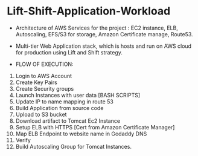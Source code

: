 # Lift-Shift-Application-Workload
*	Architecture of AWS Services for the project : EC2 instance, ELB, Autoscaling, EFS/S3 for storage, Amazon Certificate manage, Route53.

*	Multi-tier Web Application stack, which is hosts and run on AWS cloud for production using Lift and Shift strategy.

*	FLOW OF EXECUTION:
  
1. Login to AWS Account
2. Create Key Pairs
3. Create Security groups
4. Launch Instances with user data [BASH SCRIPTS]
5. Update IP to name mapping in route 53
6. Build Application from source code
7. Upload to S3 bucket
8. Download artifact to Tomcat Ec2 Instance
9. Setup ELB with HTTPS [Cert from Amazon Certificate Manager]
10. Map ELB Endpoint to website name in Godaddy DNS
11. Verify
12. Build Autoscaling Group for Tomcat Instances.
